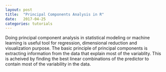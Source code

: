 ```yaml
---
layout: post
title:  "Principal Components Analysis in R"
date:   2017-04-25 
categories: tutorials
---
```


Doing principal component analysis in statistical modeling or machine learning is useful tool for regression, dimensional reduction and visualization purpose. The basic principle of principal components is extracting information from the data that explain most of the variablity. This is acheived by finding the best linear combinations of the predictor to contain most of the variability in the data.
